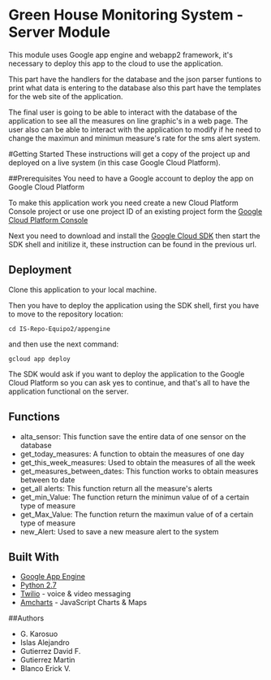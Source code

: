 # Green House Monitoring System - Server Module
This module uses Google app engine and webapp2 framework, it's necessary to deploy this app to the cloud to use the application.

This part have the handlers for the database and the json parser funtions to print what data is entering to the database also
this part have the templates for the web site of the application.

The final user is going to be able to interact with the database of the application to see all the measures on line graphic's in a web page. The user also can be able to interact with the application to modify if he need to change the maximun and minimun measure's rate for the sms alert system.

#Getting Started
These instructions will get a copy of the project up and deployed on a live system (in this case Google Cloud Platform).

##Prerequisites
You need to have a Google account to deploy the app on Google Cloud Platform

To make this application work you need create a new Cloud Platform Console project or use one project ID of an existing project form the [Google Cloud Platform Console](https://console.cloud.google.com/iam-admin/projects?_ga=1.45758564.1991591100.1474994604)

Next you need to download and install the [Google Cloud SDK](https://cloud.google.com/sdk/docs/quickstart-windows) then start the SDK shell and initilize it, these instruction can be found in the previous url.

## Deployment
Clone this application to your local machine.

Then you have to deploy the application using the SDK shell, first you have to move to the repository location:

```
cd IS-Repo-Equipo2/appengine
```

and then use the next command: 

 ```
 gcloud app deploy
```
The SDK would ask if you want to deploy the application to the Google Cloud Platform so you can ask yes to continue, and that's all to have the application functional on the server.

## Functions

- alta_sensor: This function save the entire data of one sensor on the database
- get_today_measures: A function to obtain the measures of one day
- get_this_week_measures: Used to obtain the measures of all the week
- get_measures_between_dates: This function works to obtain measures between to date
- get_all alerts: This function return all the measure's alerts 
- get_min_Value: The function return the minimun value of of a certain type of measure
- get_Max_Value: The function return the maximun value of of a certain type of measure
- new_Alert: Used to save a new measure alert to the system

## Built With
* [Google App Engine](https://cloud.google.com/appengine/docs)
* [Python 2.7](https://www.python.org/download/releases/2.7/)
* [Twilio](https://www.twilio.com/) - voice & video messaging
* [Amcharts](https://www.amcharts.com/) - JavaScript Charts & Maps
	
##Authors
 - G. Karosuo
 - Islas Alejandro
 - Gutierrez David F.
 - Gutierrez Martin
 - Blanco Erick V.

